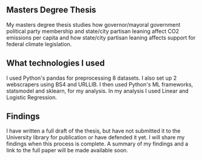 ## Masters Degree Thesis
My masters degree thesis studies how governor/mayoral government political party membership and state/city partisan leaning affect CO2 emissions per capita and how state/city partisan leaning affects support for federal climate legislation.

## What technologies I used
I used Python's pandas for preprocessing 8 datasets. I also set up 2 webscrapers using BS4 and URLLIB. I then used Python's ML frameworks, statsmodel and sklearn, for my analysis. In my analysis I used Linear and Logistic Regression.

## Findings
I have written a full draft of the thesis, but have not submitted it to the University library for publication or have defended it yet. I will share my findings when this process is complete. A summary of my findings and a link to the full paper will be made available soon.